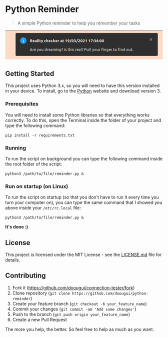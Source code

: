 # Python Reminder
> A simple Python reminder to help you remember your tasks

![](header.png)

## Getting Started

This project uses Python 3.x, so you will need to have this version installed in your device. To install, go to the [Python](https://www.python.org/downloads/) website and download version 3.

### Prerequisites

You will need to install some Python libraries so that everything works correctly. To do this, open the Terminal inside the folder of your project and type the following command:

```
pip install -r requirements.txt
```

### Running

To run the script on background you can type the following command inside the root folder of the script:

```
python3 /path/to/file/reminder.py &
```

### Run on startup (on Linux)

To run the script on startup (so that you don't have to run it every time you turn your computer on), you can type the same command that I showed you above inside your `/etc/rc.local` file:

```
python3 /path/to/file/reminder.py &
```

**It's done :)**

## License

This project is licensed under the MIT License - see the [LICENSE.md](LICENSE.md) file for details.

## Contributing

1. Fork it (https://github.com/doougui/connection-tester/fork)
2. Clone repository (```git clone https://github.com/doougui/python-reminder```)
3. Create your feature branch (```git checkout -b your_feature_name```)
4. Commit your changes (```git commit -am 'Add some changes'```)
5. Push to the branch (```git push origin your_feature_name```)
5. Create a new Pull Request

The more you help, the better. So feel free to help as much as you want.